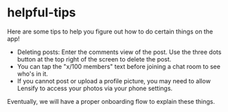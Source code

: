 # helpful-tips

Here are some tips to help you figure out how to do certain things on the app!

- Deleting posts: Enter the comments view of the post. Use the three dots button at the top right of the screen to delete the post.
- You can tap the "x/100 members" text before joining a chat room to see who's in it.
- If you cannot post or upload a profile picture, you may need to allow Lensify to access your photos via your phone settings.

Eventually, we will have a proper onboarding flow to explain these things.
